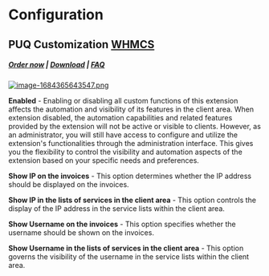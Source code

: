 # Configuration

## PUQ Customization **[WHMCS](https://puqcloud.com/link.php?id=77)**

#####  [Order now](https://puqcloud.com/whmcs-addon-puq-customization.php) | [Download](https://download.puqcloud.com/WHMCS/addons/PUQ-Customization/) | [FAQ](https://faq.puqcloud.com/)

[![image-1684365643547.png](https://doc.puq.info/uploads/images/gallery/2023-05/scaled-1680-/image-1684365643547.png)](https://doc.puq.info/uploads/images/gallery/2023-05/image-1684365643547.png)

**Enabled** - Enabling or disabling all custom functions of this extension affects the automation and visibility of its features in the client area. When extension disabled, the automation capabilities and related features provided by the extension will not be active or visible to clients. However, as an administrator, you will still have access to configure and utilize the extension's functionalities through the administration interface. This gives you the flexibility to control the visibility and automation aspects of the extension based on your specific needs and preferences.

**Show IP on the invoices** - This option determines whether the IP address should be displayed on the invoices.

**Show IP in the lists of services in the client area** - This option controls the display of the IP address in the service lists within the client area.

**Show Username on the invoices** - This option specifies whether the username should be shown on the invoices.

**Show Username in the lists of services in the client area** - This option governs the visibility of the username in the service lists within the client area.

